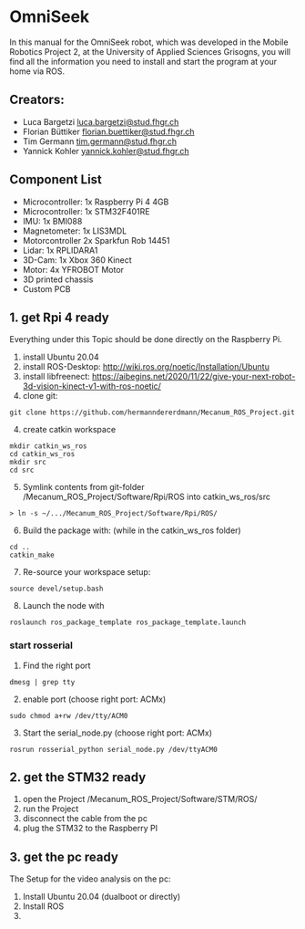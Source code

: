 # OmniSeek
In this manual for the OmniSeek robot, which was developed in the Mobile Robotics Project 2, at the University of Applied Sciences Grisogns, you will find all the information you need to install and start the program at your home via ROS.

## Creators:
- Luca Bargetzi				  luca.bargetzi@stud.fhgr.ch
- Florian Büttiker			florian.buettiker@stud.fhgr.ch
- Tim Germann				    tim.germann@stud.fhgr.ch
- Yannick Kohler			  yannick.kohler@stud.fhgr.ch

## Component List
-	Microcontroller:	1x Raspberry Pi 4 4GB
-	Microcontroller:	1x STM32F401RE
-	IMU:			1x BMI088 
-	Magnetometer:	1x LIS3MDL
-	Motorcontroller	2x Sparkfun Rob 14451
-	Lidar:			1x RPLIDARA1
-	3D-Cam:		1x Xbox 360 Kinect
-	Motor:			4x YFROBOT Motor
-	3D printed chassis
-	Custom PCB

## 1. get Rpi 4 ready
Everything under this Topic should be done directly on the Raspberry Pi.
1. install Ubuntu 20.04
2. install ROS-Desktop: http://wiki.ros.org/noetic/Installation/Ubuntu
3. install libfreenect: https://aibegins.net/2020/11/22/give-your-next-robot-3d-vision-kinect-v1-with-ros-noetic/
4. clone git:
```
git clone https://github.com/hermanndererdmann/Mecanum_ROS_Project.git
```
4. create catkin workspace 
```
mkdir catkin_ws_ros
cd catkin_ws_ros
mkdir src
cd src
```
5. Symlink contents from git-folder /Mecanum_ROS_Project/Software/Rpi/ROS into catkin_ws_ros/src
```
> ln -s ~/.../Mecanum_ROS_Project/Software/Rpi/ROS/ 
```
6. Build the package with: (while in the catkin_ws_ros folder)
```
cd ..
catkin_make
```
7. Re-source your workspace setup:
```
source devel/setup.bash
```
8. Launch the node with
```
roslaunch ros_package_template ros_package_template.launch
```
### start rosserial
1. Find the right port
```
dmesg | grep tty
```
2. enable port (choose right port: ACMx)
```
sudo chmod a+rw /dev/tty/ACM0
```
3. Start the serial_node.py (choose right port: ACMx)
```
rosrun rosserial_python serial_node.py /dev/ttyACM0
```

## 2. get the STM32 ready
1. open the Project /Mecanum_ROS_Project/Software/STM/ROS/
2. run the Project
3. disconnect the cable from the pc
4. plug the STM32 to the Raspberry PI

## 3. get the pc ready
The Setup for the video analysis on the pc:
1. Install Ubuntu 20.04 (dualboot or directly)
2. Install ROS
3. 


